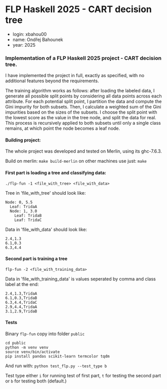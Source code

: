 #  FLP Haskell 2025 - CART decision tree
- login: xbahou00
- name: Ondřej Bahounek
- year: 2025

### Implementation of a FLP Haskell 2025 project - CART decision tree.
I have implemented the project in full, exactly as specified, with no additional features beyond the requirements.

The training algorithm works as follows: after loading the labeled data, I generate all possible split points by considering all data points across each attribute. For each potential split point, I partition the data and compute the Gini impurity for both subsets. Then, I calculate a weighted sum of the Gini impurities based on the sizes of the subsets. I choose the split point with the lowest score as the value in the tree node, and split the data for real. This process is recursively applied to both subsets until only a single class remains, at which point the node becomes a leaf node.



#### Building project:
The whole project was developed and tested on Merlin, using its ghc-7.6.3.

Build on merlin:
`make build-merlin`
on other machines use just:
`make`

#### First part is loading a tree and classifying data:
`
./flp-fun -1 <file_with_tree> <file_with_data>
`

Tree in 'file_with_tree' should look like:
```
Node: 0, 5.5
  Leaf: TridaA
  Node: 1, 3.0
    Leaf: TridaB
    Leaf: TridaC
```

Data in 'file_with_data' should look like:
```
2.4,1.3
6.1,0.3
6.3,4.4
```

#### Second part is training a tree

`
flp-fun -2 <file_with_training_data> 
`

Data in 'file_with_training_data' is values seperated by comma and class label at the end:
```
2.4,1.3,TridaA 
6.1,0.3,TridaB 
6.3,4.4,TridaC 
2.9,4.4,TridaA 
3.1,2.9,TridaB
```

#### Tests
Binary `flp-fun` copy into folder `public`
```
cd public
python -m venv venv
source venv/bin/activate
pip install pandas scikit-learn termcolor tqdm
```

And run with:
`python test_flp.py --test_type b`

Test type either `i` for running test of first part, `t` for testing the second part or `b` for testing both (default.)
